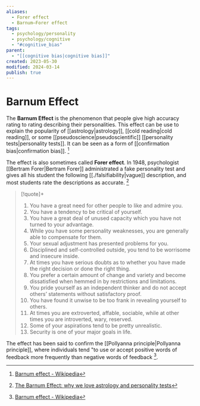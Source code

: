 ```yaml
---
aliases:
  - Forer effect
  - Barnum–Forer effect
tags:
  - psychology/personality
  - psychology/cognitive
  - "#cognitive_bias"
parent:
  - "[[cognitive bias|cognitive bias]]"
created: 2023-05-30
modified: 2024-03-14
publish: true
---
```

# Barnum Effect

The **Barnum Effect** is the phenomenon that people give high accuracy rating to rating describing their personalities. This effect can be use to explain the popularity of [[astrology|astrology]], [[cold reading|cold reading]], or some [[pseudoscience|pseudoscientific]] [[personality tests|personality tests]]. It can be seen as a form of [[confirmation bias|confirmation bias]]. [^1]

The effect is also sometimes called **Forer effect**. In 1948, psychologist [[Bertram Forer|Bertram Forer]] administrated a fake personality test and gives all his student the following [[./falsifiability|vague]] description, and most students rate the descriptions as accurate. [^2]
> [!quote]+
> 1. You have a great need for other people to like and admire you.
> 2. You have a tendency to be critical of yourself.
> 3. You have a great deal of unused capacity which you have not turned to your advantage.
> 4. While you have some personality weaknesses, you are generally able to compensate for them.
> 5. Your sexual adjustment has presented problems for you.
> 6. Disciplined and self-controlled outside, you tend to be worrisome and insecure inside.
> 7. At times you have serious doubts as to whether you have made the right decision or done the right thing.
> 8. You prefer a certain amount of change and variety and become dissatisfied when hemmed in by restrictions and limitations.
> 9. You pride yourself as an independent thinker and do not accept others’ statements without satisfactory proof.
> 10. You have found it unwise to be too frank in revealing yourself to others.
> 11. At times you are extroverted, affable, sociable, while at other times you are introverted, wary, reserved.
> 12. Some of your aspirations tend to be pretty unrealistic.
> 13. Security is one of your major goals in life.

The effect has been said to confirm the [[Pollyanna principle|Pollyanna principle]], where individuals tend "to use or accept positive words of feedback more frequently than negative words of feedback [^1].

[^1]: [Barnum effect - Wikipedia](https://en.wikipedia.org/wiki/Barnum_effect)
[^2]: [The Barnum Effect: why we love astrology and personality tests](https://nesslabs.com/barnum-effect)